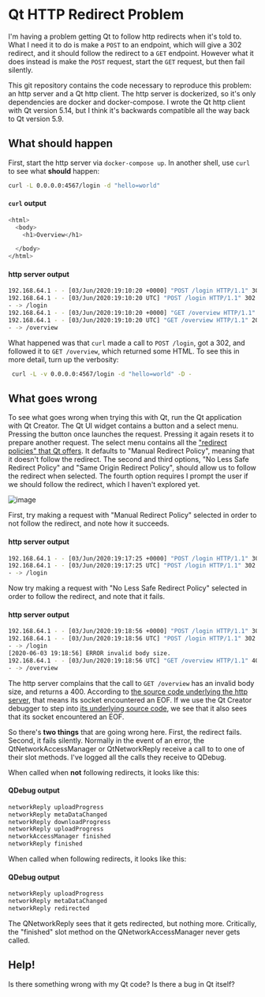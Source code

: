 # Qt HTTP Redirect Problem

I'm having a problem getting Qt to follow http redirects when it's told to. What I need it to do is make a `POST` to an endpoint, which will give a 302 redirect, and it should follow the redirect to a `GET` endpoint. However what it does instead is make the `POST` request, start the `GET` request, but then fail silently.

This git repository contains the code necessary to reproduce this problem: an http server and a Qt http client. The http server is dockerized, so it's only dependencies are docker and docker-compose. I wrote the Qt http client with Qt version 5.14, but I think it's backwards compatible all the way back to Qt version 5.9.

## What should happen

First, start the http server via `docker-compose up`. In another shell, use `curl` to see what __should__ happen:
```sh
curl -L 0.0.0.0:4567/login -d "hello=world"
```
#### `curl` output
```sh
<html>
  <body>
    <h1>Overview</h1>

  </body>
</html>
```
#### http server output
```sh
192.168.64.1 - - [03/Jun/2020:19:10:20 +0000] "POST /login HTTP/1.1" 302 - 0.0013
192.168.64.1 - - [03/Jun/2020:19:10:20 UTC] "POST /login HTTP/1.1" 302 0
- -> /login
192.168.64.1 - - [03/Jun/2020:19:10:20 +0000] "GET /overview HTTP/1.1" 200 57 0.0031
192.168.64.1 - - [03/Jun/2020:19:10:20 UTC] "GET /overview HTTP/1.1" 200 57
- -> /overview
```
What happened was that `curl` made a call to `POST /login`, got a 302, and followed it to `GET /overview`, which returned some HTML. To see this in more detail, turn up the verbosity:
```sh
 curl -L -v 0.0.0.0:4567/login -d "hello=world" -D -
```

## What goes wrong

To see what goes wrong when trying this with Qt, run the Qt application with Qt Creator. The Qt UI widget contains a button and a select menu. Pressing the button once launches the request. Pressing it again resets it to prepare another request. The select menu contains all the ["redirect policies" that Qt offers](https://doc.qt.io/qt-5/qnetworkrequest.html#RedirectPolicy-enum). It defaults to "Manual Redirect Policy", meaning that it doesn't follow the redirect. The second and third options, "No Less Safe Redirect Policy" and "Same Origin Redirect Policy", should allow us to follow the redirect when selected. The fourth option requires I prompt the user if we should follow the redirect, which I haven't explored yet.

![image](https://user-images.githubusercontent.com/3466499/83682231-a557a380-a5b1-11ea-859d-c99c7a3956f6.png)

First, try making a request with "Manual Redirect Policy" selected in order to not follow the redirect, and note how it succeeds.
#### http server output
```sh
192.168.64.1 - - [03/Jun/2020:19:17:25 +0000] "POST /login HTTP/1.1" 302 - 0.0006
192.168.64.1 - - [03/Jun/2020:19:17:25 UTC] "POST /login HTTP/1.1" 302 0
- -> /login
```

Now try making a request with "No Less Safe Redirect Policy" selected in order to follow the redirect, and note that it fails.
#### http server output
```sh
192.168.64.1 - - [03/Jun/2020:19:18:56 +0000] "POST /login HTTP/1.1" 302 - 0.0096
192.168.64.1 - - [03/Jun/2020:19:18:56 UTC] "POST /login HTTP/1.1" 302 0
- -> /login
[2020-06-03 19:18:56] ERROR invalid body size.
192.168.64.1 - - [03/Jun/2020:19:18:56 UTC] "GET /overview HTTP/1.1" 400 278
- -> /overview
```

The http server complains that the call to `GET /overview` has an invalid body size, and returns a 400. According to [the source code underlying the http server](https://github.com/ruby/webrick/blob/6b6990ec81479160d53d81310c05ab4dc508b199/lib/webrick/httprequest.rb#L517-L519), that means its socket encountered an EOF. If we use the Qt Creator debugger to step into [its underlying source code](https://github.com/qt/qtbase/blob/3673ee98236f7b901db3112f0112ad57691a2358/src/network/access/qhttpprotocolhandler.cpp#L372-L375), we see that it also sees that its socket encountered an EOF.

So there's __two things__ that are going wrong here. First, the redirect fails. Second, it fails silently. Normally in the event of an error, the QtNetworkAccessManager or QtNetworkReply receive a call to to one of their slot methods. I've logged all the calls they receive to QDebug.

When called when __not__ following redirects, it looks like this:
#### QDebug output
```sh
networkReply uploadProgress
networkReply metaDataChanged
networkReply downloadProgress
networkReply uploadProgress
networkAccessManager finished
networkReply finished
```
When called when following redirects, it looks like this:
#### QDebug output
```sh
networkReply uploadProgress
networkReply metaDataChanged
networkReply redirected
```
The QNetworkReply sees that it gets redirected, but nothing more. Critically, the "finished" slot method on the QNetworkAccessManager never gets called.

## Help!

Is there something wrong with my Qt code? Is there a bug in Qt itself?
